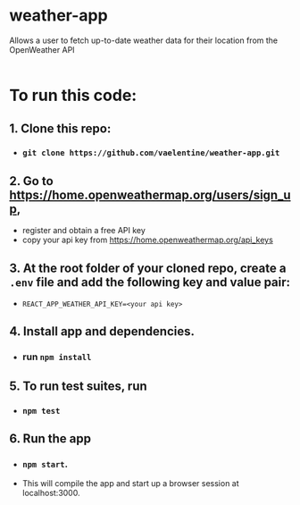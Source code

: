 # weather-app
Allows a user to fetch up-to-date weather data for their location from the OpenWeather API   
<br>


# To run this code:
## 1. Clone this repo: 
- ### `git clone https://github.com/vaelentine/weather-app.git`

## 2. Go to https://home.openweathermap.org/users/sign_up, 
- register and obtain a free API key
- copy your api key from https://home.openweathermap.org/api_keys

## 3. At the root folder of your cloned repo, create a `.env` file and add the following key and value pair:
- `REACT_APP_WEATHER_API_KEY=<your api key>`

## 4. Install app and dependencies.
- ### run `npm install`

## 5. To run test suites, run 
- ### `npm test`

## 6. Run the app 
- ### `npm start`. 
- This will compile the app and start up a browser session at localhost:3000.
